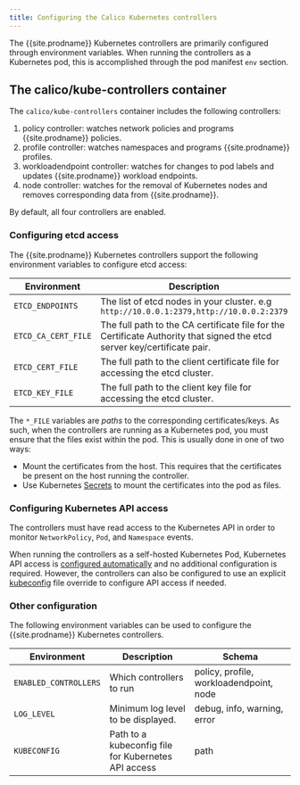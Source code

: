 ```yaml
---
title: Configuring the Calico Kubernetes controllers
---
```


The {{site.prodname}} Kubernetes controllers are primarily configured through environment variables. When running
the controllers as a Kubernetes pod, this is accomplished through the pod manifest `env`
section.

## The calico/kube-controllers container

The `calico/kube-controllers` container includes the following controllers:

1. policy controller: watches network policies and programs {{site.prodname}} policies.
1. profile controller: watches namespaces and programs {{site.prodname}} profiles.
1. workloadendpoint controller: watches for changes to pod labels and updates {{site.prodname}} workload endpoints.
1. node controller: watches for the removal of Kubernetes nodes and removes corresponding data from {{site.prodname}}.

By default, all four controllers are enabled.

### Configuring etcd access

The {{site.prodname}} Kubernetes controllers support the following environment variables to configure etcd access:

| Environment   | Description | Schema |
| ------------- | ----------- | ------ |
| `ETCD_ENDPOINTS`    | The list of etcd nodes in your cluster. e.g `http://10.0.0.1:2379,http://10.0.0.2:2379`
| `ETCD_CA_CERT_FILE` | The full path to the CA certificate file for the Certificate Authority that signed the etcd server key/certificate pair. | path
| `ETCD_CERT_FILE`    | The full path to the client certificate file for accessing the etcd cluster. | path
| `ETCD_KEY_FILE`     | The full path to the client key file for accessing the etcd cluster. | path

The `*_FILE` variables are _paths_ to the corresponding certificates/keys. As such, when the controllers are running as a Kubernetes pod, you
must ensure that the files exist within the pod. This is usually done in one of two ways:

* Mount the certificates from the host. This requires that the certificates be present on the host running the controller.
* Use Kubernetes [Secrets](http://kubernetes.io/docs/user-guide/secrets/) to mount the certificates into the pod as files.

### Configuring Kubernetes API access

The controllers must have read access to the Kubernetes API in order to monitor `NetworkPolicy`, `Pod`, and `Namespace` events.

When running the controllers as a self-hosted Kubernetes Pod, Kubernetes API access is [configured automatically][in-cluster-config] and
no additional configuration is required. However, the controllers can also be configured to use an explicit [kubeconfig][kubeconfig] file override to
configure API access if needed.

### Other configuration

The following environment variables can be used to configure the {{site.prodname}} Kubernetes controllers.

| Environment   | Description | Schema |
| ------------- | ----------- | ------ |
| `ENABLED_CONTROLLERS` | Which controllers to run | policy, profile, workloadendpoint, node |
| `LOG_LEVEL`     | Minimum log level to be displayed. | debug, info, warning, error |
| `KUBECONFIG`    | Path to a kubeconfig file for Kubernetes API access | path |

[in-cluster-config]: https://kubernetes.io/docs/tasks/access-application-cluster/access-cluster/#accessing-the-api-from-a-pod
[kubeconfig]: https://kubernetes.io/docs/concepts/configuration/organize-cluster-access-kubeconfig/
